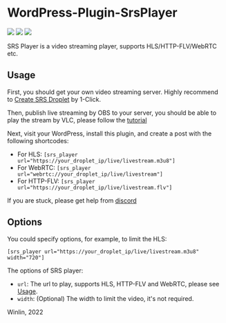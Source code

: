 # WordPress-Plugin-SrsPlayer

[![](https://img.shields.io/twitter/follow/srs_server?style=social)](https://twitter.com/srs_server)
[![](https://badgen.net/discord/members/yZ4BnPmHAd)](https://discord.gg/yZ4BnPmHAd)
[![](https://ossrs.net/wiki/images/do-btn-srs-125x20.svg)](https://cloud.digitalocean.com/droplets/new?appId=104916642&size=s-1vcpu-1gb&region=sgp1&image=ossrs-srs&type=applications)

SRS Player is a video streaming player, supports HLS/HTTP-FLV/WebRTC etc.

## Usage

First, you should get your own video streaming server. Highly recommend to [Create SRS Droplet](https://cloud.digitalocean.com/droplets/new?appId=104916642&size=s-1vcpu-1gb&region=sgp1&image=ossrs-srs&type=applications)
by 1-Click.

Then, publish live streaming by OBS to your server, you should be able to play the stream by VLC, please follow the 
[tutorial](https://ossrs.medium.com/how-to-setup-a-video-streaming-service-by-1-click-e9fe6f314ac6)

Next, visit your WordPress, install this plugin, and create a post with the following shortcodes:

* For HLS: `[srs_player url="https://your_droplet_ip/live/livestream.m3u8"]`
* For WebRTC: `[srs_player url="webrtc://your_droplet_ip/live/livestream"]`
* For HTTP-FLV: `[srs_player url="https://your_droplet_ip/live/livestream.flv"]`

If you are stuck, please get help from [discord](https://discord.gg/yZ4BnPmHAd)

## Options

You could specify options, for example, to limit the HLS:

```text
[srs_player url="https://your_droplet_ip/live/livestream.m3u8" width="720"]
```

The options of SRS player:

* `url`: The url to play, supports HLS, HTTP-FLV and WebRTC, please see [Usage](#usage).
* `width`: (Optional) The width to limit the video, it's not required.


Winlin, 2022
